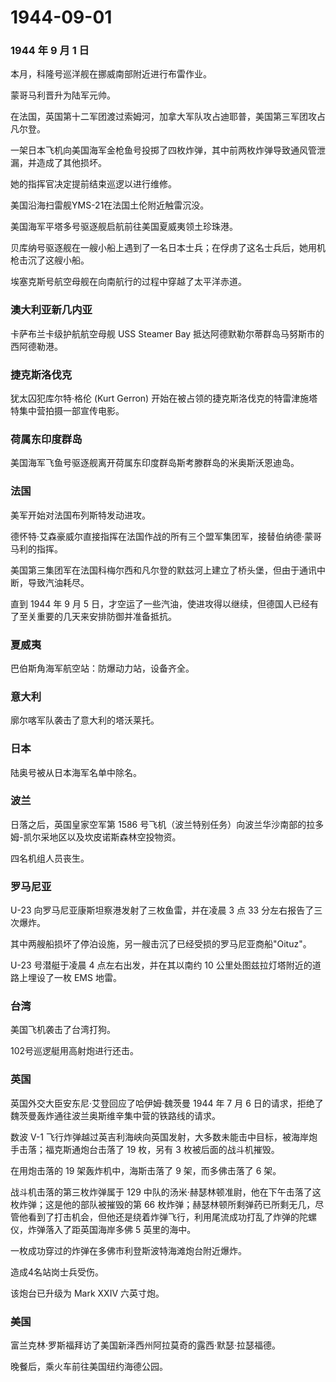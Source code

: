 # 1944-09-01

### 1944 年 9 月 1 日

本月，科隆号巡洋舰在挪威南部附近进行布雷作业。

蒙哥马利晋升为陆军元帅。

在法国，英国第十二军团渡过索姆河，加拿大军队攻占迪耶普，美国第三军团攻占凡尔登。

一架日本飞机向美国海军金枪鱼号投掷了四枚炸弹，其中前两枚炸弹导致通风管泄漏，并造成了其他损坏。

她的指挥官决定提前结束巡逻以进行维修。

美国沿海扫雷舰YMS-21在法国土伦附近触雷沉没。

美国海军平塔多号驱逐舰启航前往美国夏威夷领土珍珠港。

贝库纳号驱逐舰在一艘小船上遇到了一名日本士兵；在俘虏了这名士兵后，她用机枪击沉了这艘小船。

埃塞克斯号航空母舰在向南航行的过程中穿越了太平洋赤道。

### 澳大利亚新几内亚

卡萨布兰卡级护航航空母舰 USS Steamer Bay
抵达阿德默勒尔蒂群岛马努斯市的西阿德勒港。

### 捷克斯洛伐克

犹太囚犯库尔特·格伦 (Kurt Gerron)
开始在被占领的捷克斯洛伐克的特雷津施塔特集中营拍摄一部宣传电影。

### 荷属东印度群岛

美国海军飞鱼号驱逐舰离开荷属东印度群岛斯考滕群岛的米奥斯沃恩迪岛。

### 法国

美军开始对法国布列斯特发动进攻。

德怀特·艾森豪威尔直接指挥在法国作战的所有三个盟军集团军，接替伯纳德·蒙哥马利的指挥。

美国第三集团军在法国科梅尔西和凡尔登的默兹河上建立了桥头堡，但由于通讯中断，导致汽油耗尽。

直到 1944 年 9 月 5
日，才空运了一些汽油，使进攻得以继续，但德国人已经有了至关重要的几天来安排防御并准备抵抗。

### 夏威夷

巴伯斯角海军航空站：防爆动力站，设备齐全。

### 意大利

廓尔喀军队袭击了意大利的塔沃莱托。

### 日本

陆奥号被从日本海军名单中除名。

### 波兰

日落之后，英国皇家空军第 1586
号飞机（波兰特别任务）向波兰华沙南部的拉多姆-凯尔采地区以及坎皮诺斯森林空投物资。

四名机组人员丧生。

### 罗马尼亚

U-23 向罗马尼亚康斯坦察港发射了三枚鱼雷，并在凌晨 3 点 33
分左右报告了三次爆炸。

其中两艘船损坏了停泊设施，另一艘击沉了已经受损的罗马尼亚商船"Oituz"。

U-23 号潜艇于凌晨 4 点左右出发，并在其以南约 10
公里处图兹拉灯塔附近的道路上埋设了一枚 EMS 地雷。

### 台湾

美国飞机袭击了台湾打狗。

102号巡逻艇用高射炮进行还击。

### 英国

英国外交大臣安东尼·艾登回应了哈伊姆·魏茨曼 1944 年 7 月 6
日的请求，拒绝了魏茨曼轰炸通往波兰奥斯维辛集中营的铁路线的请求。

数波 V-1
飞行炸弹越过英吉利海峡向英国发射，大多数未能击中目标，被海岸炮手击落；福克斯通炮台击落了
19 枚，另有 3 枚被后面的战斗机摧毁。

在用炮击落的 19 架轰炸机中，海斯击落了 9 架，而多佛击落了 6 架。

战斗机击落的第三枚炸弹属于 129
中队的汤米·赫瑟林顿准尉，他在下午击落了这枚炸弹；这是他的部队被摧毁的第
66
枚炸弹；赫瑟林顿所剩弹药已所剩无几，尽管他看到了打击机会，但他还是绕着炸弹飞行，利用尾流成功打乱了炸弹的陀螺仪，炸弹落入了距英国海岸多佛
5 英里的海中。

一枚成功穿过的炸弹在多佛市利登斯波特海滩炮台附近爆炸。

造成4名站岗士兵受伤。

该炮台已升级为 Mark XXIV 六英寸炮。

### 美国

富兰克林·罗斯福拜访了美国新泽西州阿拉莫奇的露西·默瑟·拉瑟福德。

晚餐后，乘火车前往美国纽约海德公园。